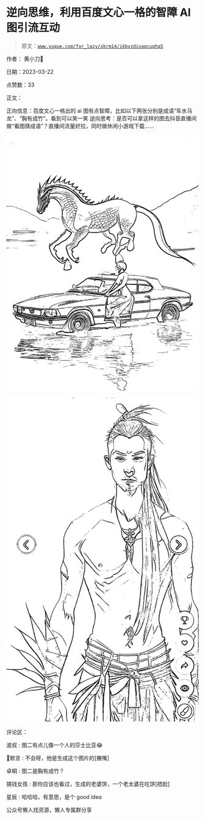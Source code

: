 # 逆向思维，利用百度文心一格的智障 AI 图引流互动

> 原文：[`www.yuque.com/for_lazy/xkrm14/ikbyzdivapcuphq5`](https://www.yuque.com/for_lazy/xkrm14/ikbyzdivapcuphq5)



作者： 黄小刀🔪



日期：2023-03-22



点赞数：33



正文：



正向信息：百度文心一格出的 ai 图有点智障，比如以下两张分别是成语“车水马龙”、“胸有成竹”。看到可以笑一笑 逆向思考：是否可以拿这样的图去抖音直播间做“看图猜成语”？直播间流量好拉，同时做休闲小游戏下载……



![](img/3a5f57fb86d834c5911b6a07569fbda0.png)  

![](img/d27a6359ff4550ae200ac5acb21e01c4.png)  

评论区：



波叔 : 图二有点儿像一个人的莎士比亚😂



默言 : 不会呀，他是生成这个图片的[撇嘴]



卓桐 : 图二是胸有成竹？



搞钱女孩 : 那你应该也看过，生成的老婆饼，一个老太婆在吃饼[捂脸]



星辰 : 哈哈哈，有意思，是个 good idea



公众号懒人找资源，懒人专属群分享

